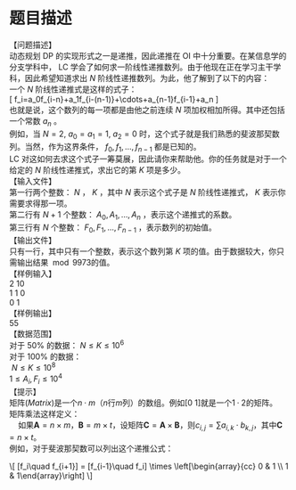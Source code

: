 # 题目描述


【问题描述】<br/>
动态规划 DP 的实现形式之一是递推，因此递推在 OI 中十分重要。在某信息学的分支学科中， LC 学会了如何求一阶线性递推数列。由于他现在正在学习主干学科，因此希望知道求出 $N$ 阶线性递推数列。为此，他了解到了以下的内容：<br/>
一个 $N$ 阶线性递推式是这样的式子：<br/>
\[ f_i=a_0f_{i-n}+a_1f_{i-(n-1)}+\cdots+a_{n-1}f_{i-1}+a_n \]<br/>
也就是说，这个数列的每一项都是由他之前连续 $N$ 项加权相加所得。其中还包括一个常数 $a_n$ 。<br/>
例如，当 $N=2$, $a_0=a_1=1$, $a_2=0$ 时，这个式子就是我们熟悉的斐波那契数列。当然，作为这界条件， $f_0, f_1,...,f_{n-1}$ 都是已知的。<br/>
LC 对这如何去求这个式子一筹莫展，因此请你来帮助他。你的任务就是对于一个给定的 $N$ 阶线性递推式，求出它的第 $K$ 项是多少。<br/>
【输入文件】<br/>
第一行两个整数： $N$ ， $K$ ，其中 $N$ 表示这个式子是 $N$ 阶线性递推式， $K$ 表示你需要求得那一项。<br/>
第二行有 $N+1$ 个整数： $A_0, A_1,…, A_n$ ，表示这个递推式的系数。<br/>
第三行有 $N$ 个整数： $F_0, F_1, ...,  F_{n-1}$ ，表示数列的初始值。<br/>
【输出文件】<br/>
只有一行，其中只有一个整数，表示这个数列第 $K$ 项的值。由于数据较大，你只需输出结果$\mod 9973$的值。<br/>
【样例输入】<br/>
2 10<br/>
1 1 0<br/>
0 1<br/>
【样例输出】<br/>
55<br/>
【数据范围】<br/>
对于 50% 的数据： $N \le K\le 10^6$<br/>
对于 100% 的数据：<br/>
 $N\le K\le 10^8$<br/>
$1\le A_i , F_i\le 10^4$<br/>
【提示】<br/>
矩阵($Matrix$)是一个$n·m$（$n$行$m$列）的数组。例如[0 1]就是一个$1·2$的矩阵。<br/>
矩阵乘法这样定义：<br/>
    如果$\boldsymbol{A}=n\times m$，$\boldsymbol{B}=m\times t$，设矩阵$\boldsymbol{C}=\boldsymbol{A}\times\boldsymbol{B}$，则$c_{i,j}=\sum a_{i,k}\cdot b_{k,j}$，其中$\boldsymbol{C}=n\times t$。<br/>
例如，对于斐波那契数可以列出这个递推公式：<br/>
<p>
\[ [f_i\quad f_{i+1}] = [f_{i-1}\quad f_i] \times \left[\begin{array}{cc} 0 &amp; 1 \\ 1 &amp; 1\end{array}\right] \]
</p>
<p>
<br/>
</p>

